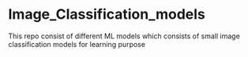 # Image_Classification_models
This repo consist of different ML models which consists of small image classification models for learning purpose
